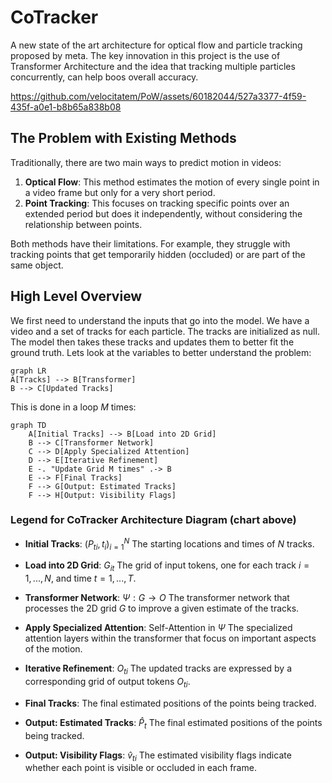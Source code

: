 # CoTracker

A new state of the art architecture for optical flow and particle tracking proposed by meta. The key innovation in this project is the use of Transformer Architecture and the idea that tracking multiple particles concurrently, can help boos overall accuracy.

https://github.com/velocitatem/PoW/assets/60182044/527a3377-4f59-435f-a0e1-b8b65a838b08


## The Problem with Existing Methods

Traditionally, there are two main ways to predict motion in videos:

1. **Optical Flow**: This method estimates the motion of every single point in a video frame but only for a very short period.
2. **Point Tracking**: This focuses on tracking specific points over an extended period but does it independently, without considering the relationship between points.

Both methods have their limitations. For example, they struggle with tracking points that get temporarily hidden (occluded) or are part of the same object.

## High Level Overview

We first need to understand the inputs that go into the model. We have a video and a set of tracks for each particle. The tracks are initialized as null. The model then takes these tracks and updates them to better fit the ground truth. Lets look at the variables to better understand the problem:


```mermaid
graph LR
A[Tracks] --> B[Transformer]
B --> C[Updated Tracks]
```

This is done in a loop $M$ times:

```mermaid
graph TD
    A[Initial Tracks] --> B[Load into 2D Grid]
    B --> C[Transformer Network]
    C --> D[Apply Specialized Attention]
    D --> E[Iterative Refinement]
    E -. "Update Grid M times" .-> B
    E --> F[Final Tracks]
    F --> G[Output: Estimated Tracks]
    F --> H[Output: Visibility Flags]
```


### Legend for CoTracker Architecture Diagram (chart above)

- **Initial Tracks**: $(P_{ti}, t_i)^{N}_{i=1}$
  The starting locations and times of $N$ tracks.

- **Load into 2D Grid**: $G_{it}$
  The grid of input tokens, one for each track $i = 1, ..., N$, and time $t = 1, ..., T$.

- **Transformer Network**: $\Psi: G \rightarrow O$
  The transformer network that processes the 2D grid $G$ to improve a given estimate of the tracks.

- **Apply Specialized Attention**: Self-Attention in $\Psi$
  The specialized attention layers within the transformer that focus on important aspects of the motion.

- **Iterative Refinement**: $O_{ti}$
  The updated tracks are expressed by a corresponding grid of output tokens $O_{ti}$.

- **Final Tracks**:
  The final estimated positions of the points being tracked.

- **Output: Estimated Tracks**: $\hat{P}_{t}$
  The final estimated positions of the points being tracked.

- **Output: Visibility Flags**: $\hat{v}_{ti}$
  The estimated visibility flags indicate whether each point is visible or occluded in each frame.
